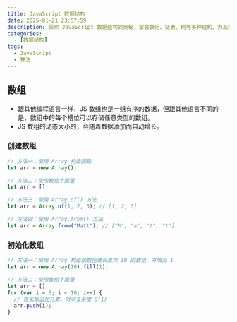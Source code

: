 ```yaml
---
title: JavaScript 数据结构
date: 2025-01-21 23:57:59
description: 探索 JavaScript 数据结构的奥秘，掌握数组、链表、树等多种结构，为高效编程与算法实现筑牢根基。
categories:
  - [数据结构]
tags:
  - JavaScript
  - 算法
---
```


## 数组

- 跟其他编程语言一样，JS 数组也是一组有序的数据，但跟其他语言不同的是，数组中的每个槽位可以存储任意类型的数组。
- JS 数组的动态大小的，会随着数据添加而自动增长。

### 创建数组

```js
// 方法一：使用 Array 构造函数
let arr = new Array();

// 方法二：使用数组字面量
let arr = [];

// 方法三：使用 Array.of() 方法
let arr = Array.of(1, 2, 3); // [1, 2, 3]

// 方法四：使用 Array.from() 方法
let arr = Array.from("Matt"); // ["M", "a", "t", "t"]
```

### 初始化数组

```js
// 方法一：使用 Array 构造函数创建长度为 10 的数组，并填充 1
let arr = new Array(10).fill(1);

// 方法二：使用数组字面量
let arr = []
for (var i = 0; i < 10; i++) {
  // 在末尾追加元素，时间复杂度 O(1)
  arr.push(i);
}
```
